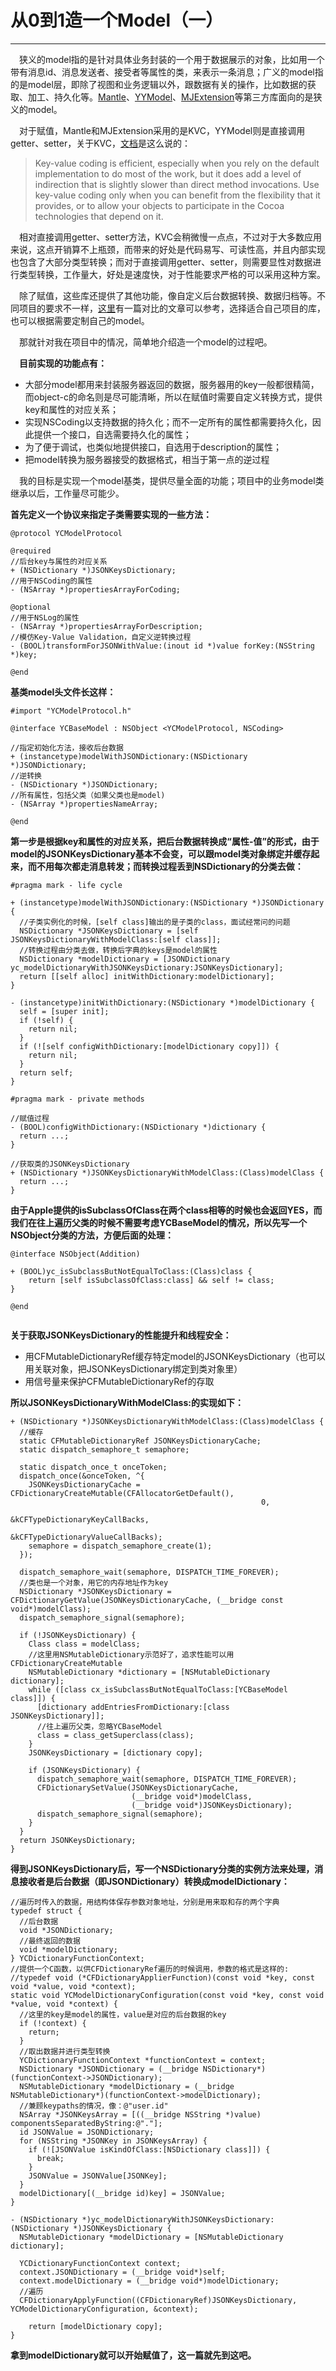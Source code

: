 
# 从0到1造一个Model（一）

---

&emsp;狭义的model指的是针对具体业务封装的一个用于数据展示的对象，比如用一个带有消息id、消息发送者、接受者等属性的类，来表示一条消息；广义的model指的是model层，即除了视图和业务逻辑以外，跟数据有关的操作，比如数据的获取、加工、持久化等。[Mantle](https://github.com/Mantle/Mantle)、[YYModel](https://github.com/ibireme/YYModel)、[MJExtension](https://github.com/CoderMJLee/MJExtension)等第三方库面向的是狭义的model。

<p>

&emsp;对于赋值，Mantle和MJExtension采用的是KVC，YYModel则是直接调用getter、setter，关于KVC，[文档](https://developer.apple.com/library/content/documentation/Cocoa/Conceptual/KeyValueCoding/Performance.html#//apple_ref/doc/uid/20002175-CJBDBHCB)是这么说的：
> Key-value coding is efficient, especially when you rely on the default implementation to do most of the work, but it does add a level of indirection that is slightly slower than direct method invocations. Use key-value coding only when you can benefit from the flexibility that it provides, or to allow your objects to participate in the Cocoa technologies that depend on it.

<p>

&emsp;相对直接调用getter、setter方法，KVC会稍微慢一点点，不过对于大多数应用来说，这点开销算不上瓶颈，而带来的好处是代码易写、可读性高，并且内部实现也包含了大部分类型转换；而对于直接调用getter、setter，则需要显性对数据进行类型转换，工作量大，好处是速度快，对于性能要求严格的可以采用这种方案。

<p>

&emsp;除了赋值，这些库还提供了其他功能，像自定义后台数据转换、数据归档等。不同项目的要求不一样，[这里](http://blog.ibireme.com/2015/10/23/ios_model_framework_benchmark/)有一篇对比的文章可以参考，选择适合自己项目的库，也可以根据需要定制自己的model。

<p>

&emsp;那就针对我在项目中的情况，简单地介绍造一个model的过程吧。

<p>

&emsp;**目前实现的功能点有：**

- 大部分model都用来封装服务器返回的数据，服务器用的key一般都很精简，而object-c的命名则是尽可能清晰，所以在赋值时需要自定义转换方式，提供key和属性的对应关系；
- 实现NSCoding以支持数据的持久化；而不一定所有的属性都需要持久化，因此提供一个接口，自选需要持久化的属性；
- 为了便于调试，也类似地提供接口，自选用于description的属性；
- 把model转换为服务器接受的数据格式，相当于第一点的逆过程

<p>

&emsp;我的目标是实现一个model基类，提供尽量全面的功能；项目中的业务model类继承以后，工作量尽可能少。

<p>

**首先定义一个协议来指定子类需要实现的一些方法：**

````
@protocol YCModelProtocol

@required
//后台key与属性的对应关系
+ (NSDictionary *)JSONKeysDictionary;
//用于NSCoding的属性
- (NSArray *)propertiesArrayForCoding;

@optional
//用于NSLog的属性
- (NSArray *)propertiesArrayForDescription;
//模仿Key-Value Validation，自定义逆转换过程
- (BOOL)transformForJSONWithValue:(inout id *)value forKey:(NSString *)key;

@end

````

**基类model头文件长这样：**

````
#import "YCModelProtocol.h"

@interface YCBaseModel : NSObject <YCModelProtocol, NSCoding>

//指定初始化方法，接收后台数据
+ (instancetype)modelWithJSONDictionary:(NSDictionary *)JSONDictionary;
//逆转换
- (NSDictionary *)JSONDictionary;
//所有属性，包括父类（如果父类也是model)
- (NSArray *)propertiesNameArray;

@end

````

**第一步是根据key和属性的对应关系，把后台数据转换成“属性-值”的形式，由于model的JSONKeysDictionary基本不会变，可以跟model类对象绑定并缓存起来，而不用每次都走消息转发；而转换过程丢到NSDictionary的分类去做：**

````
#pragma mark - life cycle

+ (instancetype)modelWithJSONDictionary:(NSDictionary *)JSONDictionary {
  //子类实例化的时候，[self class]输出的是子类的class，面试经常问的问题
  NSDictionary *JSONKeysDictionary = [self JSONKeysDictionaryWithModelClass:[self class]];
  //转换过程由分类去做，转换后字典的keys是model的属性
  NSDictionary *modelDictionary = [JSONDictionary yc_modelDictionaryWithJSONKeysDictionary:JSONKeysDictionary];
  return [[self alloc] initWithDictionary:modelDictionary];
}

- (instancetype)initWithDictionary:(NSDictionary *)modelDictionary {
  self = [super init];
  if (!self) {
    return nil;
  }
  if (![self configWithDictionary:[modelDictionary copy]]) {
    return nil;
  }
  return self;
}

#pragma mark - private methods

//赋值过程
- (BOOL)configWithDictionary:(NSDictionary *)dictionary {
  return ...;
}

//获取类的JSONKeysDictionary
+ (NSDictionary *)JSONKeysDictionaryWithModelClass:(Class)modelClass {
  return ...;
}

````

**由于Apple提供的isSubclassOfClass在两个class相等的时候也会返回YES，而我们在往上遍历父类的时候不需要考虑YCBaseModel的情况，所以先写一个NSObject分类的方法，方便后面的处理：**

````
@interface NSObject(Addition)

+ (BOOL)yc_isSubclassButNotEqualToClass:(Class)class {
    return [self isSubclassOfClass:class] && self != class;
}

@end


````

**关于获取JSONKeysDictionary的性能提升和线程安全：**

- 用CFMutableDictionaryRef缓存特定model的JSONKeysDictionary（也可以用关联对象，把JSONKeysDictionary绑定到类对象里）
- 用信号量来保护CFMutableDictionaryRef的存取

**所以JSONKeysDictionaryWithModelClass:的实现如下：**

````
+ (NSDictionary *)JSONKeysDictionaryWithModelClass:(Class)modelClass {
  //缓存
  static CFMutableDictionaryRef JSONKeysDictionaryCache;
  static dispatch_semaphore_t semaphore;
    
  static dispatch_once_t onceToken;
  dispatch_once(&onceToken, ^{
    JSONKeysDictionaryCache = CFDictionaryCreateMutable(CFAllocatorGetDefault(),
                                                        0,
                                                        &kCFTypeDictionaryKeyCallBacks,
                                                        &kCFTypeDictionaryValueCallBacks);
    semaphore = dispatch_semaphore_create(1);
  });

  dispatch_semaphore_wait(semaphore, DISPATCH_TIME_FOREVER);
  //类也是一个对象，用它的内存地址作为key
  NSDictionary *JSONKeysDictionary = CFDictionaryGetValue(JSONKeysDictionaryCache, (__bridge const void*)modelClass);
  dispatch_semaphore_signal(semaphore);
    
  if (!JSONKeysDictionary) {
    Class class = modelClass;
    //这里用NSMutableDictionary示范好了，追求性能可以用CFDictionaryCreateMutable
    NSMutableDictionary *dictionary = [NSMutableDictionary dictionary];
    while ([class cx_isSubclassButNotEqualToClass:[YCBaseModel class]]) {
      [dictionary addEntriesFromDictionary:[class JSONKeysDictionary]];
      //往上遍历父类，忽略YCBaseModel
      class = class_getSuperclass(class);
    }
    JSONKeysDictionary = [dictionary copy];
        
    if (JSONKeysDictionary) {
      dispatch_semaphore_wait(semaphore, DISPATCH_TIME_FOREVER);
      CFDictionarySetValue(JSONKeysDictionaryCache,
                           (__bridge void*)modelClass,
                           (__bridge void*)JSONKeysDictionary);
      dispatch_semaphore_signal(semaphore);
    }
  }
  return JSONKeysDictionary;
}

````

**得到JSONKeysDictionary后，写一个NSDictionary分类的实例方法来处理，消息接收者是后台数据（即JSONDictionary）转换成modelDictionary：**

````
//遍历时传入的数据，用结构体保存参数对象地址，分别是用来取和存的两个字典
typedef struct {
  //后台数据
  void *JSONDictionary;
  //最终返回的数据
  void *modelDictionary;
} YCDictionaryFunctionContext;
//提供一个C函数，以供CFDictionaryRef遍历的时候调用，参数的格式是这样的:
//typedef void (*CFDictionaryApplierFunction)(const void *key, const void *value, void *context);
static void YCModelDictionaryConfiguration(const void *key, const void *value, void *context) {
  //这里的key是model的属性，value是对应的后台数据的key
  if (!context) {
    return;
  }
  //取出数据并进行类型转换
  YCDictionaryFunctionContext *functionContext = context;
  NSDictionary *JSONDictionary = (__bridge NSDictionary*)(functionContext->JSONDictionary);
  NSMutableDictionary *modelDictionary = (__bridge NSMutableDictionary*)(functionContext->modelDictionary);
  //兼顾keypaths的情况，像：@"user.id"
  NSArray *JSONKeysArray = [((__bridge NSString *)value) componentsSeparatedByString:@"."];
  id JSONValue = JSONDictionary;
  for (NSString *JSONKey in JSONKeysArray) {
    if (![JSONValue isKindOfClass:[NSDictionary class]]) {
      break;
    }
    JSONValue = JSONValue[JSONKey];
  }
  modelDictionary[(__bridge id)key] = JSONValue;
}

- (NSDictionary *)yc_modelDictionaryWithJSONKeysDictionary:(NSDictionary *)JSONKeysDictionary {
  NSMutableDictionary *modelDictionary = [NSMutableDictionary dictionary];
    
  YCDictionaryFunctionContext context;
  context.JSONDictionary = (__bridge void*)self;
  context.modelDictionary = (__bridge void*)modelDictionary;
  //遍历
  CFDictionaryApplyFunction((CFDictionaryRef)JSONKeysDictionary, YCModelDictionaryConfiguration, &context);
    
    return [modelDictionary copy];
}

````

<p>

**拿到modelDictionary就可以开始赋值了，这一篇就先到这吧。**






